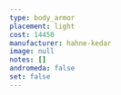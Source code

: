 ```yaml
---
type: body_armor
placement: light
cost: 14450
manufacturer: hahne-kedar
image: null
notes: []
andromeda: false
set: false
---
```

